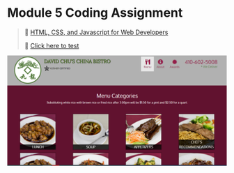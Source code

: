 
# Module 5 Coding Assignment

>🔶 <a href="https://www.coursera.org/learn/html-css-javascript-for-web-developers">HTML, CSS, and Javascript for Web Developers</a>
>
>🔶 <a href="https://vidigal-code.github.io/Module-5-Coding-Assignment/">Click here to test</a>
>

<img src="https://github.com/Vidigal-code/Module-5-Coding-Assignment/blob/main/img/Module%205%20Coding%20Assignment.png">
